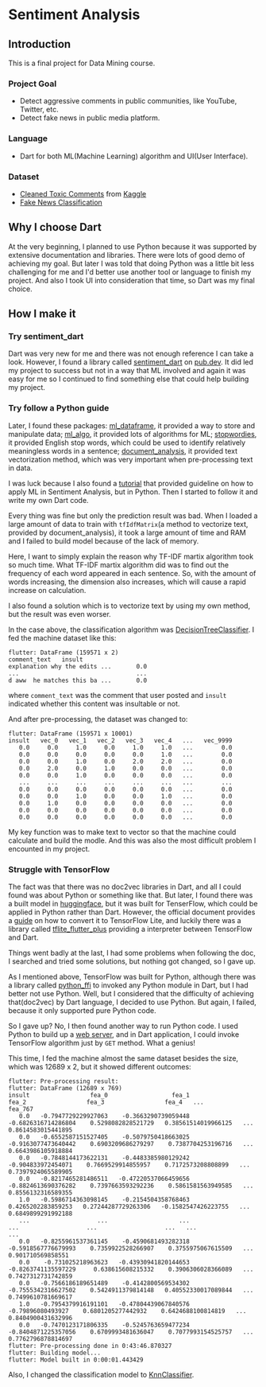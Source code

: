 # Sentiment Analysis

## Introduction

This is a final project for Data Mining course.

### Project Goal
- Detect aggressive comments in public communities, like YouTube, Twitter, etc.
- Detect fake news in public media platform.

### Language
- Dart for both ML(Machine Learning) algorithm and UI(User Interface).

### Dataset
- [Cleaned Toxic Comments](https://www.kaggle.com/datasets/fizzbuzz/cleaned-toxic-comments?select=train_preprocessed.csv) from [Kaggle](https://www.kaggle.com/)
- [Fake News Classification](https://www.kaggle.com/datasets/saurabhshahane/fake-news-classification?select=WELFake_Dataset.csv)

## Why I choose Dart

At the very beginning, I planned to use Python because it was supported by extensive documentation and libraries. There were lots of good demo of achieving my goal.
But later I was told that doing Python was a little bit less challenging for me and I'd better use another tool or language to finish my project.
And also I took UI into consideration that time, so Dart was my final choice.

## How I make it

### Try sentiment_dart
Dart was very new for me and there was not enough reference I can take a look. However, I found a library called [sentiment_dart](https://pub.dev/packages/sentiment_dart) on [pub.dev](https://pub.dev/packages). It did led my project to success but not in a way that ML involved and again it was easy for me so I continued to find something else that could help building my project.

### Try follow a Python guide
Later, I found these packages: [ml_dataframe](https://pub.dev/packages/ml_dataframe), it provided a way to store and manipulate data; [ml_algo](https://pub.dev/packages/ml_algo), it provided lots of algorithms for ML; [stopwordies](https://pub.dev/packages/stopwordies), it provided English stop words, which could be used to identify relatively meaningless words in a sentence; [document_analysis](https://pub.dev/packages/document_analysis), it provided text vectorization method, which was very important when pre-processing text in data.

I was luck because I also found a [tutorial](https://www.kaggle.com/code/ashokkumarpalivela/sentiment-analysis-with-machine-learning/notebook) that provided guideline on how to apply ML in Sentiment Analysis, but in Python.
Then I started to follow it and write my own Dart code.

Every thing was fine but only the prediction result was bad. When I loaded a large amount of data to train with `tfIdfMatrix`(a method to vectorize text, provided by document_analysis), it took a large amount of time and RAM and I failed to build model because of the lack of memory.

Here, I want to simply explain the reason why TF-IDF martix algorithm took so much time. What TF-IDF martix algorithm did was to find out the frequency of each word appeared in each sentence. So, with the amount of words increasing, the dimension also increases, which will cause a rapid increase on calculation.

I also found a solution which is to vectorize text by using my own method, but the result was even worser.

In the case above, the classification algorithm was [DecisionTreeClassifier](https://pub.dev/documentation/ml_algo/latest/ml_algo/DecisionTreeClassifier-class.html). I fed the machine dataset like this:

```
flutter: DataFrame (159571 x 2)
comment_text   insult
explanation why the edits ...       0.0
...                                 ...
d aww  he matches this ba ...       0.0
```

where `comment_text` was the comment that user posted and `insult` indicated whether this content was insultable or not.

And after pre-processing, the dataset was changed to:

```
flutter: DataFrame (159571 x 10001)
insult   vec_0   vec_1   vec_2   vec_3   vec_4   ...   vec_9999
   0.0     0.0     1.0     0.0     1.0     1.0   ...        0.0
   0.0     0.0     0.0     0.0     0.0     1.0   ...        0.0
   0.0     0.0     1.0     0.0     2.0     2.0   ...        0.0
   0.0     2.0     0.0     1.0     0.0     0.0   ...        0.0
   0.0     0.0     1.0     0.0     0.0     0.0   ...        0.0
   ...     ...     ...     ...     ...     ...   ...        ...
   0.0     0.0     0.0     0.0     0.0     0.0   ...        0.0
   0.0     0.0     1.0     0.0     0.0     1.0   ...        0.0
   0.0     1.0     0.0     0.0     0.0     0.0   ...        0.0
   0.0     0.0     0.0     0.0     0.0     0.0   ...        0.0
   0.0     0.0     0.0     0.0     0.0     0.0   ...        0.0
```

My key function was to make text to vector so that the machine could calculate and build the modle. And this was also the most difficult problem I encounted in my project.

### Struggle with TensorFlow
The fact was that there was no doc2vec libraries in Dart, and all I could found was about Python or something like that.
But later, I found there was a built model in [huggingface](https://huggingface.co/bert-base-uncased), but it was built for TenserFlow, which could be applied in Python rather than Dart. However, the official document provides a [guide](https://huggingface.co/docs/optimum/exporters/tflite/usage_guides/export_a_model) on how to convert it to TensorFlow Lite, and luckily there was a library called [tflite_flutter_plus](https://pub.dev/packages/tflite_flutter_plus) providing a interpreter between TensorFlow and Dart.

Things went badly at the last, I had some problems when following the doc, I searched and tried some solutions, but nothing got changed, so I gave up.

As I mentioned above, TensorFlow was built for Python, although there was a library called [python_ffi](https://pub.dev/packages/python_ffi) to invoked any Python module in Dart, but I had better not use Python. Well, but I considered that the difficulty of achieving that(doc2vec) by Dart language, I decided to use Python. But again, I failed, because it only supported pure Python code.

So I gave up? No, I then found another way to run Python code. I used Python to build up a [web server](https://github.com/founchoo/doc2vec_server), and in Dart application, I could invoke TensorFlow algorithm just by `GET` method. What a genius!

This time, I fed the machine almost the same dataset besides the size, which was 12689 x 2, but it showed different outcomes:

```
flutter: Pre-processing result:
flutter: DataFrame (12689 x 769)
insult                 fea_0                  fea_1                 fea_2                 fea_3                 fea_4   ...              fea_767
   0.0   -0.7947729229927063    -0.3663290739059448   -0.6826316714286804    0.5298082828521729   0.38561514019966125   ...   0.8614583015441895
   0.0   -0.6552587151527405    -0.5079750418663025   -0.9163077473640442    0.6903209686279297    0.7387704253196716   ...   0.6643986105918884
   0.0   -0.7848144173622131    -0.4483385980129242    -0.904833972454071    0.7669529914855957    0.7172573208808899   ...   0.7397924065589905
   0.0   -0.8217465281486511   -0.47220537066459656   -0.8824613690376282    0.7397663593292236    0.5861581563949585   ...   0.8556132316589355
   1.0   -0.5986714363098145    -0.2154504358768463    0.4265202283859253   0.27244287729263306   -0.1582547426223755   ...   0.6849899291992188
   ...                   ...                    ...                   ...                   ...                   ...   ...                  ...
   0.0   -0.8255961537361145    -0.4590681493282318   -0.5918567776679993    0.7359922528266907    0.3755975067615509   ...    0.901710569858551
   0.0    -0.731025218963623   -0.43930941820144653   -0.8263741135597229     0.638615608215332    0.3906306028366089   ...   0.7427312731742859
   0.0   -0.7566186189651489    -0.4142800569534302   -0.7555342316627502    0.5424911379814148   0.40552330017089844   ...   0.7499610781669617
   1.0   -0.7954379916191101   -0.47804439067840576     -0.79896080493927    0.6801205277442932    0.6424688100814819   ...   0.8404900431632996
   0.0   -0.7470123171806335    -0.5245763659477234   -0.8404871225357056    0.6709993481636047    0.7077993154525757   ...   0.7762796878814697
flutter: Pre-processing done in 0:43:46.870327
flutter: Building model...
flutter: Model built in 0:00:01.443429
```

Also, I changed the classification model to [KnnClassifier](https://pub.dev/documentation/ml_algo/latest/ml_algo/KnnClassifier-class.html).
